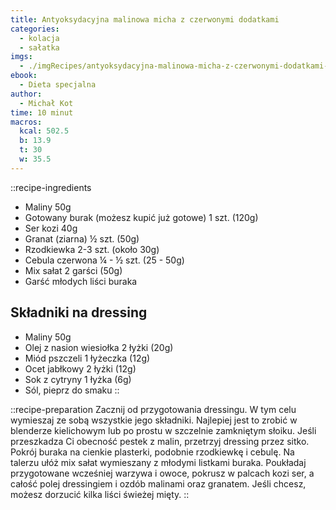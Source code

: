 ```yaml
---
title: Antyoksydacyjna malinowa micha z czerwonymi dodatkami
categories:
  - kolacja
  - sałatka
imgs:
  - ./imgRecipes/antyoksydacyjna-malinowa-micha-z-czerwonymi-dodatkami-1.jpg
ebook:
  - Dieta specjalna
author:
  - Michał Kot
time: 10 minut
macros:
  kcal: 502.5
  b: 13.9
  t: 30
  w: 35.5
---
```


::recipe-ingredients
- Maliny 50g
- Gotowany burak (możesz kupić już gotowe) 1 szt. (120g)
- Ser kozi 40g
- Granat (ziarna) ½ szt. (50g)
- Rzodkiewka 2-3 szt. (około 30g)
- Cebula czerwona ¼ - ½ szt. (25 - 50g)
- Mix sałat 2 garści (50g)
- Garść młodych liści buraka

## Składniki na dressing

- Maliny 50g
- Olej z nasion wiesiołka 2 łyżki (20g)
- Miód pszczeli 1 łyżeczka (12g)
- Ocet jabłkowy 2 łyżki (12g)
- Sok z cytryny 1 łyżka (6g)
- Sól, pieprz do smaku
::

::recipe-preparation
Zacznij od przygotowania dressingu. W tym celu wymieszaj ze sobą wszystkie jego składniki. Najlepiej jest to zrobić w blenderze kielichowym lub po prostu w szczelnie zamkniętym słoiku. Jeśli przeszkadza Ci obecność pestek z malin, przetrzyj dressing przez sitko. Pokrój buraka na cienkie plasterki, podobnie rzodkiewkę i cebulę. Na talerzu ułóż mix sałat wymieszany z młodymi listkami buraka. Poukładaj przygotowane wcześniej warzywa i owoce, pokrusz w palcach kozi ser, a całość polej dressingiem i ozdób malinami oraz granatem. Jeśli chcesz, możesz dorzucić kilka liści świeżej mięty.
::
